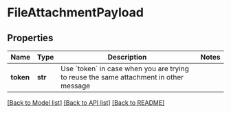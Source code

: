 # FileAttachmentPayload

## Properties
Name | Type | Description | Notes
------------ | ------------- | ------------- | -------------
**token** | **str** | Use &#x60;token&#x60; in case when you are trying to reuse the same attachment in other message | 

[[Back to Model list]](../README.md#documentation-for-models) [[Back to API list]](../README.md#documentation-for-api-endpoints) [[Back to README]](../README.md)


